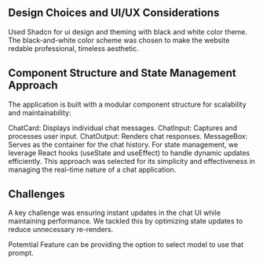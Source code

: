 ## Design Choices and UI/UX Considerations

Used Shadcn for ui design and theming with black and white color theme. The black-and-white color scheme was chosen to make the website redable professional, timeless aesthetic.

## Component Structure and State Management Approach

The application is built with a modular component structure for scalability and maintainability:

ChatCard: Displays individual chat messages.
ChatInput: Captures and processes user input.
ChatOutput: Renders chat responses.
MessageBox: Serves as the container for the chat history.
For state management, we leverage React hooks (useState and useEffect) to handle dynamic updates efficiently. This approach was selected for its simplicity and effectiveness in managing the real-time nature of a chat application.

## Challenges

A key challenge was ensuring instant updates in the chat UI while maintaining performance. We tackled this by optimizing state updates to reduce unnecessary re-renders.

Potemtial Feature can be providing the option to select model to use that prompt.
